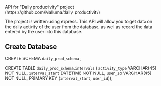 API for "Daily productivity" project (https://github.com/Malluma/daily_productivity)

The project is written using express.
This API will allow you to get data on the daily activity of the user from the database, as well as record the data entered by the user into this database.

## Create Database

CREATE SCHEMA `daily_prod_schema` ;

CREATE TABLE `daily_prod_schema`.`intervals` (
  `activity_type` VARCHAR(45) NOT NULL,
  `interval_start` DATETIME NOT NULL,
  `user_id` VARCHAR(45) NOT NULL,
   PRIMARY KEY (`interval_start`, `user_id`));
